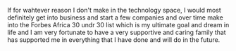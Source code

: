 If for wahtever reason I don't make in the technology space, I would most definitely get into business and start a few companies and over time make into the Forbes Africa 30 undr 30 list which is my ultimate goal and dream in life and I am very fortunate to have a very supportive and caring family that has supported me in everything that I have done and will do in the future. 
